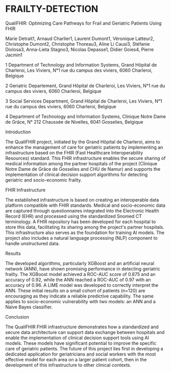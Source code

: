 # FRAILTY-DETECTION

QualiFHIR: Optimizing Care Pathways for Frail and Geriatric Patients Using FHIR

Marie Detrait1, Arnaud Charlier1, Laurent Dumont1, Véronique Latteur2, Christophe Dumont2, Christophe Thoreau3, Aline Li Causi3, Stéfanie Diolosa3, Anna-Lieta Stagno3, Nicolas Depasse1, Didier Goies4, Pierre Jacmin1

1 Department of Technology and Information Systems, Grand Hôpital de Charleroi, Les Viviers, N°1 rue du campus des viviers, 6060 Charleroi, Belgique

2 Geriatric Departement, Grand Hôpital de Charleroi, Les Viviers, N°1 rue du campus des viviers, 6060 Charleroi, Belgique

3 Social Services Department, Grand Hôpital de Charleroi, Les Viviers, N°1 rue du campus des viviers, 6060 Charleroi, Belgique

4 Department of Technology and Information Systems, Clinique Notre Dame de Grâce, N° 212 Chaussée de Nivelles, 6041 Gosselies, Belgique

 

Introduction

The QualiFHIR project, initiated by the Grand Hôpital de Charleroi, aims to enhance the management of care for geriatric patients by implementing an infrastructure based on the FHIR (Fast Healthcare Interoperability Resources) standard. This FHIR infrastructure enables the secure sharing of medical information among the partner hospitals of the project (Clinique Notre Dame de Grâce de Gosselies and CHU de Namur) and supports the implementation of clinical decision support algorithms for detecting geriatric and socio-economic frailty.

FHIR Infrastructure

The established infrastructure is based on creating an interoperable data platform compatible with FHIR standards. Medical and socio-economic data are captured through questionnaires integrated into the Electronic Health Record (EHR) and processed using the standardized Snomed CT terminology. A FHIR repository has been developed for each hospital to store this data, facilitating its sharing among the project's partner hospitals. This infrastructure also serves as the foundation for training AI models. The project also includes a natural language processing (NLP) component to handle unstructured data.

Results

The developed algorithms, particularly XGBoost and an artificial neural network (ANN), have shown promising performance in detecting geriatric frailty. The XGBoost model achieved a ROC-AUC score of 0.875 and an accuracy of 0.92, while the ANN reached a ROC-AUC of 0.97 with an accuracy of 0.96. A LIME model was developed to correctly interpret the ANN. These initial results on a small cohort of patients (n=120) are encouraging as they indicate a reliable predictive capability. The same applies to socio-economic vulnerability with two models: an ANN and a Naive Bayes classifier.

Conclusion

The QualiFHIR FHIR infrastructure demonstrates how a standardized and secure data architecture can support data exchange between hospitals and enable the implementation of clinical decision support tools using AI models. These models have significant potential to improve the specific care of geriatric patients. The future of this project lies first in developing a dedicated application for geriatricians and social workers with the most effective model for each area on a larger patient cohort, then in the development of this infrastructure to other clinical contexts.
